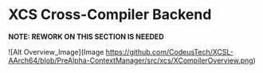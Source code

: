 
# XCS Cross-Compiler Backend

**NOTE: REWORK ON THIS SECTION IS NEEDED**

![Alt Overview_Image](Image https://github.com/CodeusTech/XCSL-AArch64/blob/PreAlpha-ContextManager/src/xcs/XCompilerOverview.png)


